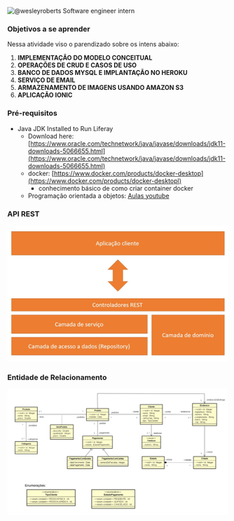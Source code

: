 

![@wesleyroberts](https://avatars.githubusercontent.com/u/69482890?s=40&v=4) Software engineer intern
### **Objetivos a se aprender**
Nessa atividade viso o parendizado sobre os intens abaixo:
1.  ****IMPLEMENTAÇÃO DO MODELO CONCEITUAL****
2.  ****OPERAÇÕES DE CRUD E CASOS DE USO****
3.  ****BANCO DE DADOS MYSQL E IMPLANTAÇÃO NO HEROKU****
4.  ****SERVIÇO DE EMAIL****
5.  ****ARMAZENAMENTO DE IMAGENS USANDO AMAZON S3****
6.  ****APLICAÇÃO IONIC****

### **Pré-requisitos**

-   Java JDK Installed to Run Liferay
    -   Download here: [](https://www.oracle.com/technetwork/java/javase/downloads/jdk11-downloads-5066655.html)[https://www.oracle.com/technetwork/java/javase/downloads/jdk11-downloads-5066655.html](https://www.oracle.com/technetwork/java/javase/downloads/jdk11-downloads-5066655.html)
    -   docker: [https://www.docker.com/products/docker-desktop](https://www.docker.com/products/docker-desktopl)
        - conhecimento básico de como criar container docker
    - Programação orientada a objetos: [Aulas youtube](https://www.youtube.com/watch?v=KlIL63MeyMY&list=PLHz_AreHm4dkqe2aR0tQK74m8SFe-aGsY&ab_channel=CursoemV%C3%ADdeo)

### **API REST**
![Portlet Assignments](src/main/resources/images/ApiRest.png)


### **Entidade de Relacionamento**
![Portlet Assignments](src/main/resources/images/modelo%20conceitual.png)

